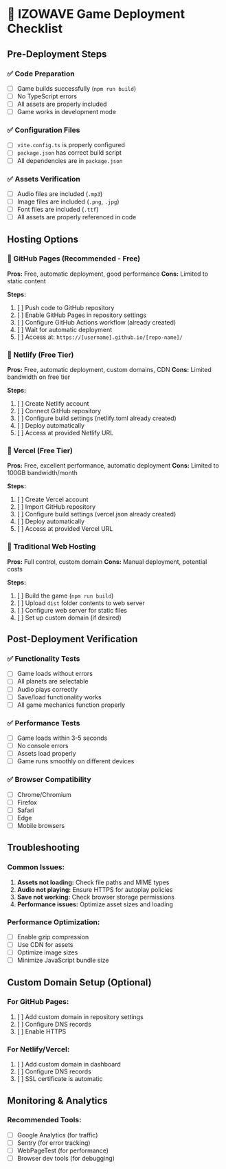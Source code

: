 # 🚀 IZOWAVE Game Deployment Checklist

## Pre-Deployment Steps

### ✅ Code Preparation
- [ ] Game builds successfully (`npm run build`)
- [ ] No TypeScript errors
- [ ] All assets are properly included
- [ ] Game works in development mode

### ✅ Configuration Files
- [ ] `vite.config.ts` is properly configured
- [ ] `package.json` has correct build script
- [ ] All dependencies are in `package.json`

### ✅ Assets Verification
- [ ] Audio files are included (`.mp3`)
- [ ] Image files are included (`.png`, `.jpg`)
- [ ] Font files are included (`.ttf`)
- [ ] All assets are properly referenced in code

## Hosting Options

### 🌟 GitHub Pages (Recommended - Free)
**Pros:** Free, automatic deployment, good performance
**Cons:** Limited to static content

**Steps:**
1. [ ] Push code to GitHub repository
2. [ ] Enable GitHub Pages in repository settings
3. [ ] Configure GitHub Actions workflow (already created)
4. [ ] Wait for automatic deployment
5. [ ] Access at: `https://[username].github.io/[repo-name]/`

### 🌟 Netlify (Free Tier)
**Pros:** Free, automatic deployment, custom domains, CDN
**Cons:** Limited bandwidth on free tier

**Steps:**
1. [ ] Create Netlify account
2. [ ] Connect GitHub repository
3. [ ] Configure build settings (netlify.toml already created)
4. [ ] Deploy automatically
5. [ ] Access at provided Netlify URL

### 🌟 Vercel (Free Tier)
**Pros:** Free, excellent performance, automatic deployment
**Cons:** Limited to 100GB bandwidth/month

**Steps:**
1. [ ] Create Vercel account
2. [ ] Import GitHub repository
3. [ ] Configure build settings (vercel.json already created)
4. [ ] Deploy automatically
5. [ ] Access at provided Vercel URL

### 🌟 Traditional Web Hosting
**Pros:** Full control, custom domain
**Cons:** Manual deployment, potential costs

**Steps:**
1. [ ] Build the game (`npm run build`)
2. [ ] Upload `dist` folder contents to web server
3. [ ] Configure web server for static files
4. [ ] Set up custom domain (if desired)

## Post-Deployment Verification

### ✅ Functionality Tests
- [ ] Game loads without errors
- [ ] All planets are selectable
- [ ] Audio plays correctly
- [ ] Save/load functionality works
- [ ] All game mechanics function properly

### ✅ Performance Tests
- [ ] Game loads within 3-5 seconds
- [ ] No console errors
- [ ] Assets load properly
- [ ] Game runs smoothly on different devices

### ✅ Browser Compatibility
- [ ] Chrome/Chromium
- [ ] Firefox
- [ ] Safari
- [ ] Edge
- [ ] Mobile browsers

## Troubleshooting

### Common Issues:
1. **Assets not loading:** Check file paths and MIME types
2. **Audio not playing:** Ensure HTTPS for autoplay policies
3. **Save not working:** Check browser storage permissions
4. **Performance issues:** Optimize asset sizes and loading

### Performance Optimization:
- [ ] Enable gzip compression
- [ ] Use CDN for assets
- [ ] Optimize image sizes
- [ ] Minimize JavaScript bundle size

## Custom Domain Setup (Optional)

### For GitHub Pages:
1. [ ] Add custom domain in repository settings
2. [ ] Configure DNS records
3. [ ] Enable HTTPS

### For Netlify/Vercel:
1. [ ] Add custom domain in dashboard
2. [ ] Configure DNS records
3. [ ] SSL certificate is automatic

## Monitoring & Analytics

### Recommended Tools:
- [ ] Google Analytics (for traffic)
- [ ] Sentry (for error tracking)
- [ ] WebPageTest (for performance)
- [ ] Browser dev tools (for debugging) 